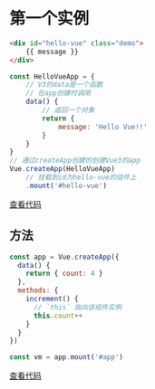 # 第一个实例

```html
<div id="hello-vue" class="demo">
    {{ message }}
</div>
```

```javascript
const HelloVueApp = {
    // V3的data是一个函数
    // 在app创建时调用
    data() {
        // 返回一个对象
        return {
            message: 'Hello Vue!!'
        }
    }
}
// 通过createApp创建的创建Vue3的app
Vue.createApp(HelloVueApp)
    // 挂载到id为hello-vue的组件上
    .mount('#hello-vue')
```

[查看代码](code/第一个实例.html)

## 方法

```javascript
const app = Vue.createApp({
  data() {
    return { count: 4 }
  },
  methods: {
    increment() {
      // `this` 指向该组件实例
      this.count++
    }
  }
})

const vm = app.mount('#app')
```

[查看代码](code/第一个实例方法.html)